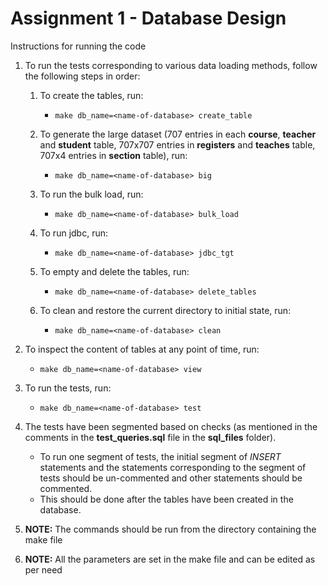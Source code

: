# Assignment 1 - Database Design

Instructions for running the code

1. To run the tests corresponding to various data loading methods, follow the following steps in order:

	1. To create the tables, run: 
		* `make db_name=<name-of-database> create_table`

	1. To generate the large dataset (707 entries in each **course**, **teacher** and **student** table, 707x707 entries in **registers** and **teaches** table, 707x4 entries in **section** table), run: 
		* `make db_name=<name-of-database> big`

	1. To run the bulk load, run:
		* `make db_name=<name-of-database> bulk_load`

	1. To run jdbc, run:
		* `make db_name=<name-of-database> jdbc_tgt`

	1. To empty and delete the tables, run:
		* `make db_name=<name-of-database> delete_tables`

	1. To clean and restore the current directory to initial state, run:
		* `make db_name=<name-of-database> clean`

1. To inspect the content of tables at any point of time, run:
	* `make db_name=<name-of-database> view`

1. To run the tests, run:
	* `make db_name=<name-of-database> test`

1. The tests have been segmented based on checks (as mentioned in the comments in the **test_queries.sql** file in the **sql_files** folder). 
	* To run one segment of tests, the initial segment of *INSERT* statements and the statements corresponding to the segment of tests should be un-commented and other statements should be commented. 
	* This should be done after the tables have been created in the database.  

1. **NOTE:** The commands should be run from the directory containing the make file

1. **NOTE:** All the parameters are set in the make file and can be edited as per need